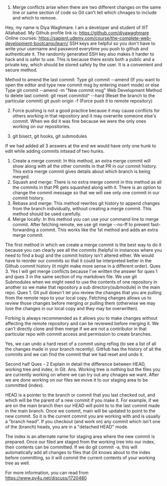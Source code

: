 1. Merge conflicts arise when there are two different changes on the same line or same section of code so Git can't tell which chnages to include and which to remove.

Hey, my name is Diya Waghmare. 
I am a developer and student of IIIT Allahabad. 
My Github profile link is: https://github.com/diyawaghmare 
Online courses: https://sapient.udemy.com/course/the-complete-web-development-bootcamp/learn/
SSH keys are helpful so you don't have to write your username and password everytime you push to github and authenticate it. The randomly generated SSH key also makes it harder to hack and is safer to use. This is because there exists both a public and a private key, which should be stored safely by the user. It is a convenient and secure method.

Method to amend the last commit:
Type git commit --amend (If you want to open the editor and type new commit msg by entering insert mode)
or else Type git commit --amend -m "New commit msg" 
Web Development
Method to delete last commit:
git reset commitid^ --hard (Reset the branch to the particular commit)
git push origin -f (Force push it to remote repository)

2. Force pushing is not a good practice because it may cause conflicts for others working in that repository and it may overwrite someone else's commit. When we did it was fine because we were the only ones working on our repositories.

3. git bisect, git hooks, git submodules

If we had added all 3 answers at the end we would have only one hunk to edit while adding commits intsead of two hunks.

1. Create a merge commit: In this method, an extra merge commit will show along with all the other commits in that PR in our commit history. This extra merge commit gives details about which branch is being merged.
2. Squash and merge: There is no extra merge commit in this method as all the commits in that PR gets squashed along with it. There is an option to change the commit message so that we will see only one commit in our commit history.
3. Rebase and merge: This method rewrites git history to append changes from the branch individually, without creating a merge commit. This method should be used carefully.
4. Merge locally: In this method you can use your command line to merge commit. After fetching remote, we use git merge --no-ff to prevent fast-forwarding a commit. This works like the 1st method and adds an extra merge commit.

The first method in which we create a merge commit is the best way to do it because you can clearly see all the commits (helpful in instances where you need to find a bug) and the commit history isn't altered either.
We would have to reorder our commits so that it could be interpreted better in the Github commit history (it might make more sense in a different order).
Ques 3. Yes I will get merge conflicts because I've written the answer for ques 1 and ques 3 in the same section of my markdown file.
We use git Submodules when we might need to use the contents of one repository in another so we make that repository a sub directory(submodule) in the main repo.
Ques 1. Git pull doesn't let you review the changes that you are pulling from the remote repo to your local copy. Fetching changes allows us to review those changes before merging or pulling them (otherwise we may lose the changes in our local copy and they may be overwritten).

Forking is always recommended as it allows you to make changes without affecting the remote repository and can be reviewed before merging it. We can't directly clone and then merge if we are not a contributor in that particular repo with commit access and permission to create branches.

Yes, we can undo a hard reset of a commit using reflog (to see a list of all the changes made in your branch recently). GitHub has the history of all the commits and we can find the commit that we had reset and undo it.

Second half
Ques - 2 Explain in detail the difference between HEAD, working tree and index, in Git.
Ans. Working tree is nothing but the files you are currently working on where we can try out any chnages we want. After we are done working on our files we move it to our staging area to be committed (index).

HEAD is a pointer to the branch or commit that you last checked out, and which will be the parent of a new commit if you make it.  For example, if we are on the main branch then our HEAD will point to to the last commit made in the main branch. Once we commit, main will be updated to point to the new commit. So it is the current commit you are working with and is usually a "branch head". If you checkout (and work on) any commit which isn't one of the (branch) heads, you are in a "detached HEAD" mode.

The index is an alternate name for staging area where the new commit is prepared. Once our filed are staged from the working tree into our index, their contents can be committed. If we do git commit -a, this will automatically add all changes to files that Git knows about to the index before committing, so it will commit the current contents of your working tree as well.

For more information, you can read from https://www.py4u.net/discuss/1720480